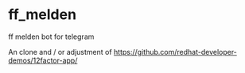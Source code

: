 # ff_melden
ff melden bot for telegram


An clone and / or adjustment of https://github.com/redhat-developer-demos/12factor-app/

